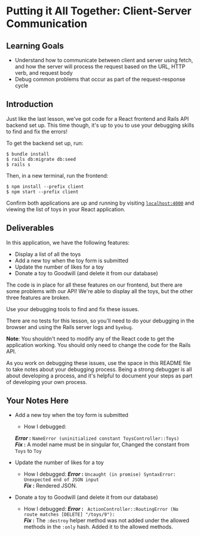 # Putting it All Together: Client-Server Communication

## Learning Goals

- Understand how to communicate between client and server using fetch, and how
  the server will process the request based on the URL, HTTP verb, and request
  body
- Debug common problems that occur as part of the request-response cycle

## Introduction

Just like the last lesson, we've got code for a React frontend and Rails API
backend set up. This time though, it's up to you to use your debugging skills to
find and fix the errors!

To get the backend set up, run:

```console
$ bundle install
$ rails db:migrate db:seed
$ rails s
```

Then, in a new terminal, run the frontend:

```console
$ npm install --prefix client
$ npm start --prefix client
```

Confirm both applications are up and running by visiting
[`localhost:4000`](http://localhost:4000) and viewing the list of toys in your
React application.

## Deliverables

In this application, we have the following features:

- Display a list of all the toys
- Add a new toy when the toy form is submitted
- Update the number of likes for a toy
- Donate a toy to Goodwill (and delete it from our database)

The code is in place for all these features on our frontend, but there are some
problems with our API! We're able to display all the toys, but the other three
features are broken.

Use your debugging tools to find and fix these issues.

There are no tests for this lesson, so you'll need to do your debugging in the
browser and using the Rails server logs and `byebug`.

**Note**: You shouldn't need to modify any of the React code to get the
application working. You should only need to change the code for the Rails API.

As you work on debugging these issues, use the space in this README file to take
notes about your debugging process. Being a strong debugger is all about
developing a process, and it's helpful to document your steps as part of
developing your own process.

## Your Notes Here

- Add a new toy when the toy form is submitted

  - How I debugged:

  **_Error_ :**
  `NameError (uninitialized constant ToysController::Toys)`
	<br>
  **_Fix_ :**
  A model name must be in singular for, Changed the constant from `Toys` to `Toy`
  <br>

- Update the number of likes for a toy

  - How I debugged:
    **_Error_ :**
    `Uncaught (in promise) SyntaxError: Unexpected end of JSON input`
		<br>
    **_Fix_ :**
    Rendered JSON.
    <br>

- Donate a toy to Goodwill (and delete it from our database)

  - How I debugged:
    **_Error_ :**
    ` ActionController::RoutingError (No route matches [DELETE] "/toys/9"):`
		<br>
    **_Fix_ :**
    The `:destroy` helper method was not added under the allowed methods in the `:only` hash. Added it to the allowed methods.
